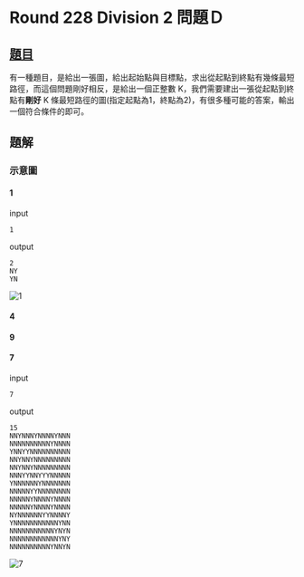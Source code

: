 # Round 228 Division 2 問題Ｄ

## [題目](http://codeforces.com/contest/389/problem/D)

有一種題目，是給出一張圖，給出起始點與目標點，求出從起點到終點有幾條最短路徑，而這個問題剛好相反，是給出一個正整數 K，我們需要建出一張從起點到終點有**剛好** K 條最短路徑的圖(指定起點為1，終點為2)，有很多種可能的答案，輸出一個符合條件的即可。

## 題解



### 示意圖

#### 1

input
```
1
```

output
```
2
NY
YN
```

![1](https://i.imgur.com/dcv1WxG.png)



#### 4



#### 9



#### 7

input
```
7
```

output
```
15
NNYNNNYNNNNYNNN
NNNNNNNNNNYNNNN
YNNYYNNNNNNNNNN
NNYNNYNNNNNNNNN
NNYNNYNNNNNNNNN
NNNYYNNYYYNNNNN
YNNNNNNYNNNNNNN
NNNNNYYNNNNNNNN
NNNNNYNNNNYNNNN
NNNNNYNNNNYNNNN
NYNNNNNNYYNNNNY
YNNNNNNNNNNNYNN
NNNNNNNNNNNYNYN
NNNNNNNNNNNNYNY
NNNNNNNNNNYNNYN
```

![7](https://i.imgur.com/NHIyHOQ.png)
